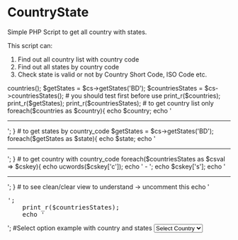 # CountryState
Simple PHP Script to get all country with states.

This script can:

1. Find out all country list with country code
2. Find out all states by country code
3. Check state is valid or not by Country Short Code, ISO Code etc.

<?php

#here is all example you should use, BD parameter passed as country code of Bangladesh, you should use your own; 

$cs = new CountryState();
$countries = $cs->countries();
$getStates = $cs->getStates('BD');
$countriesStates = $cs->countriesStates();

#	you should test first before use
	print_r($countries);
	print_r($getStates);
	print_r($countriesStates);



#	to get country list only
	foreach($countries as $country){
		echo $country;
		echo '<hr>';
	}

#	to get states by country_code
	$getStates = $cs->getStates('BD');
	foreach($getStates as $state){
		echo $state;
		echo '<hr>';
	}

#	to get country with country_code
	foreach($countriesStates as $csval => $cskey){
		echo ucwords($cskey['c']); 
		echo ' - '; 
		echo $cskey['s'];
		echo '<hr>';
	}

# 	to see clean/clear view to understand -> uncomment this
	echo '<pre>';
	print_r($countriesStates);
	echo '</pre>';



 #Select option example with country and states 
	<select id="country_states" class="form-control">
		<option value="">Select Country</option>
		<?php  foreach($countriesStates as $csval => $cskey){ ?>
			<option value="<?php echo $cskey['s']; ?>"><?php echo ucwords($cskey['c']); ?></option>
		<?php } ?>
	</select>
 
